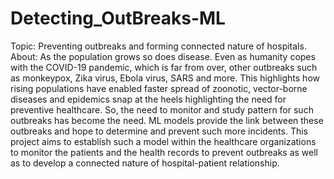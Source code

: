 # Detecting_OutBreaks-ML
Topic: Preventing outbreaks and forming connected nature of hospitals.
About: As the population grows so does disease. Even as humanity copes with the COVID-19 pandemic, which is far from over, other outbreaks such as  monkeypox, Zika virus, Ebola virus, SARS and more. This highlights how rising populations have enabled faster spread of zoonotic, vector-borne diseases and epidemics snap at the heels highlighting the need for preventive healthcare. So, the need to monitor and study pattern for such outbreaks has become the need. ML models provide the link between these outbreaks and hope to determine and prevent such more incidents. This project aims to establish such a model within the healthcare organizations to monitor the patients and the health records to prevent outbreaks as well as to develop a connected nature of hospital-patient relationship.


